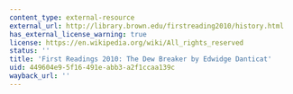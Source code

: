 ```yaml
---
content_type: external-resource
external_url: http://library.brown.edu/firstreading2010/history.html
has_external_license_warning: true
license: https://en.wikipedia.org/wiki/All_rights_reserved
status: ''
title: 'First Readings 2010: The Dew Breaker by Edwidge Danticat'
uid: 449604e9-5f16-491e-abb3-a2f1ccaa139c
wayback_url: ''
---
```

